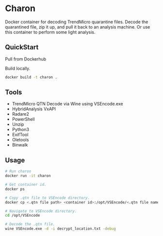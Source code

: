 # Charon

Docker container for decoding TrendMicro quarantine files. Decode the quarantined file, zip it up, and pull it back to an analysis machine. Or use this container to perform some light analysis.

## QuickStart  

Pull from Dockerhub

Build locally.

```bash
docker build -t charon .
```

## Tools

* TrendMicro QTN Decode via Wine using VSEncode.exe
* HybridAnalysis VxAPI
* Radare2
* PowerShell
* Unzip
* Python3
* ExifTool
* Oletools
* Binwalk

## Usage

```bash
# Run charon
docker run -it charon

# Get container id.
docker ps

# Copy .qtn file to VSEncode directory.
docker cp <.qtn file path> <container id>:/opt/VSEncode/<.qtn file name>

# Navigate to VSEncode directory.
cd /opt/VSEncode

# Decode the .qtn file.
wine VSEncode.exe -d -i decrypt_location.txt -debug
```

